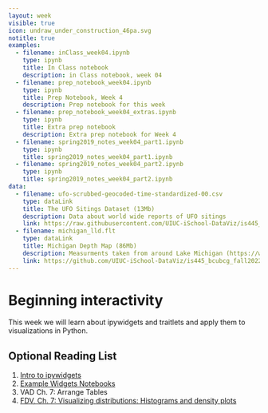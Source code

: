 ```yaml
---
layout: week
visible: true
icon: undraw_under_construction_46pa.svg
notitle: true
examples:
  - filename: inClass_week04.ipynb
    type: ipynb
    title: In Class notebook
    description: in Class notebook, week 04
  - filename: prep_notebook_week04.ipynb
    type: ipynb
    title: Prep Notebook, Week 4
    description: Prep notebook for this week
  - filename: prep_notebook_week04_extras.ipynb
    type: ipynb
    title: Extra prep notebook
    description: Extra prep notebook for Week 4
  - filename: spring2019_notes_week04_part1.ipynb
    type: ipynb
    title: spring2019_notes_week04_part1.ipynb
  - filename: spring2019_notes_week04_part2.ipynb
    type: ipynb
    title: spring2019_notes_week04_part2.ipynb
data:
  - filename: ufo-scrubbed-geocoded-time-standardized-00.csv
    type: dataLink
    title: The UFO Sitings Dataset (13Mb)
    description: Data about world wide reports of UFO sitings
    link: https://raw.githubusercontent.com/UIUC-iSchool-DataViz/is445_bcubcg_fall2022/main/data/ufo-scrubbed-geocoded-time-standardized-00.csv
  - filename: michigan_lld.flt
    type: dataLink
    title: Michigan Depth Map (86Mb)
    description: Measurments taken from around Lake Michigan (https://www.ngdc.noaa.gov/mgg/greatlakes/michigan.html)
    link: https://github.com/UIUC-iSchool-DataViz/is445_bcubcg_fall2022/raw/main/data/michigan_lld.flt
---
```


# Beginning interactivity

This week we will learn about ipywidgets and traitlets and apply them to visualizations in Python.


## Optional Reading List

 1. <a href="https://ipywidgets.readthedocs.io/en/latest/examples/Widget%20Basics.html">Intro to ipywidgets</a> 
 2. <a href="https://github.com/jupyter-widgets/ipywidgets/blob/master/docs/source/examples/Index.ipynb">Example Widgets Notebooks</a> 
 3. VAD Ch. 7: Arrange Tables 
 4. <a href="https://serialmentor.com/dataviz/histograms-density-plots.html">FDV, Ch. 7: Visualizing distributions: Histograms and density plots</a>

